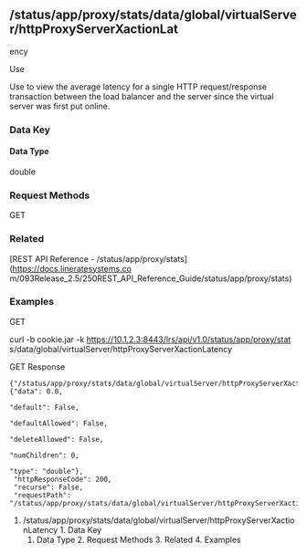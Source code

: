 ## /status/app/proxy/stats/data/global/virtualServer/httpProxyServerXactionLat
ency

Use

Use to view the average latency for a single HTTP request/response transaction
between the load balancer and the server since the virtual server was first
put online.

### Data Key

#### Data Type

double

### Request Methods

GET

### Related

[REST API Reference - /status/app/proxy/stats](https://docs.lineratesystems.co
m/093Release_2.5/250REST_API_Reference_Guide/status/app/proxy/stats)

### Examples

GET

curl -b cookie.jar -k https://10.1.2.3:8443/lrs/api/v1.0/status/app/proxy/stat
s/data/global/virtualServer/httpProxyServerXactionLatency

GET Response

    
    
    {"/status/app/proxy/stats/data/global/virtualServer/httpProxyServerXactionLatency": {"data": 0.0,
                                                                                       "default": False,
                                                                                       "defaultAllowed": False,
                                                                                       "deleteAllowed": False,
                                                                                       "numChildren": 0,
                                                                                       "type": "double"},
     "httpResponseCode": 200,
     "recurse": False,
     "requestPath": "/status/app/proxy/stats/data/global/virtualServer/httpProxyServerXactionLatency"}
    

  1. /status/app/proxy/stats/data/global/virtualServer/httpProxyServerXactionLatency
    1. Data Key
      1. Data Type
    2. Request Methods
    3. Related
    4. Examples


